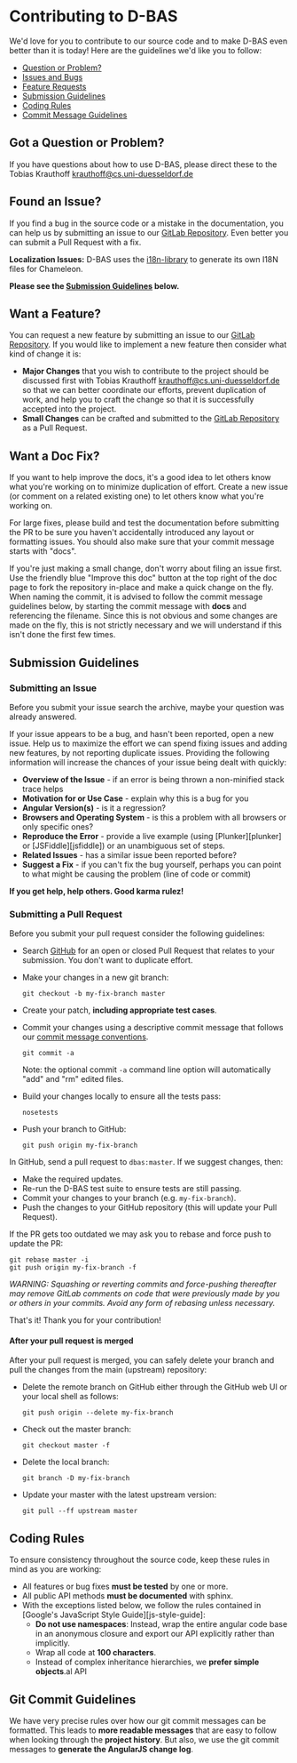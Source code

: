 # Contributing to D-BAS

We'd love for you to contribute to our source code and to make D-BAS even better than it is
today! Here are the guidelines we'd like you to follow:

 - [Question or Problem?](#question)
 - [Issues and Bugs](#issue)
 - [Feature Requests](#feature)
 - [Submission Guidelines](#submit)
 - [Coding Rules](#rules)
 - [Commit Message Guidelines](#commit)

## <a name="question"></a> Got a Question or Problem?

If you have questions about how to use D-BAS, please direct these to the Tobias 
Krauthoff <krauthoff@cs.uni-duesseldorf.de>

## <a name="issue"></a> Found an Issue?

If you find a bug in the source code or a mistake in the documentation, you can 
help us by submitting an issue to our 
[GitLab Repository](https://gitlab.cs.uni-duesseldorf.de/project/dbas/issues). 
Even better you can submit a Pull Request with a fix.

**Localization Issues:** D-BAS uses the [i18n-library](https://github.com/wichert/lingua)
to generate its own I18N files for Chameleon.

**Please see the [Submission Guidelines](#submit) below.**

## <a name="feature"></a> Want a Feature?

You can request a new feature by submitting an issue to our 
[GitLab Repository](https://gitlab.cs.uni-duesseldorf.de/project/dbas/issues). 
If you would like to implement a new feature then consider what kind of change it 
is:

* **Major Changes** that you wish to contribute to the project should be discussed 
  first with Tobias Krauthoff <krauthoff@cs.uni-duesseldorf.de> so that we can 
  better coordinate our efforts, prevent duplication of work, and help you to 
  craft the change so that it is successfully accepted into the project.
* **Small Changes** can be crafted and submitted to the 
  [GitLab Repository](https://gitlab.cs.uni-duesseldorf.de/project/dbas/issues) 
  as a Pull Request.


## <a name="docs"></a> Want a Doc Fix?

If you want to help improve the docs, it's a good idea to let others know what you're working on to
minimize duplication of effort. Create a new issue (or comment on a related existing one) to let
others know what you're working on.

For large fixes, please build and test the documentation before submitting the PR to be sure you
haven't accidentally introduced any layout or formatting issues. You should also make sure that your
commit message starts with "docs".

If you're just making a small change, don't worry about filing an issue first. Use the friendly blue
"Improve this doc" button at the top right of the doc page to fork the repository in-place and make
a quick change on the fly. When naming the commit, it is advised to follow the commit message
guidelines below, by starting the commit message with **docs** and referencing the filename. Since
this is not obvious and some changes are made on the fly, this is not strictly necessary and we will
understand if this isn't done the first few times.

## <a name="submit"></a> Submission Guidelines

### Submitting an Issue
Before you submit your issue search the archive, maybe your question was already answered.

If your issue appears to be a bug, and hasn't been reported, open a new issue. Help us to maximize
the effort we can spend fixing issues and adding new features, by not reporting duplicate issues.
Providing the following information will increase the chances of your issue being dealt with
quickly:

* **Overview of the Issue** - if an error is being thrown a non-minified stack trace helps
* **Motivation for or Use Case** - explain why this is a bug for you
* **Angular Version(s)** - is it a regression?
* **Browsers and Operating System** - is this a problem with all browsers or only specific ones?
* **Reproduce the Error** - provide a live example (using [Plunker][plunker] or
  [JSFiddle][jsfiddle]) or an unambiguous set of steps.
* **Related Issues** - has a similar issue been reported before?
* **Suggest a Fix** - if you can't fix the bug yourself, perhaps you can point to what might be
  causing the problem (line of code or commit)

**If you get help, help others. Good karma rulez!**

### Submitting a Pull Request
Before you submit your pull request consider the following guidelines:

* Search [GitHub](https://gitlab.cs.uni-duesseldorf.de/project/dbas/merge_requests) 
  for an open or closed Pull Request that relates to your submission. You don't 
  want to duplicate effort.
* Make your changes in a new git branch:

    ```shell
    git checkout -b my-fix-branch master
    ```

* Create your patch, **including appropriate test cases**.
* Commit your changes using a descriptive commit message that follows our
  [commit message conventions](#commit).

    ```shell
    git commit -a
    ```
  Note: the optional commit `-a` command line option will automatically "add" and "rm" edited files.

* Build your changes locally to ensure all the tests pass:

    ```shell
    nosetests
    ```

* Push your branch to GitHub:

    ```shell
    git push origin my-fix-branch
    ```

In GitHub, send a pull request to `dbas:master`.
If we suggest changes, then:

* Make the required updates.
* Re-run the D-BAS test suite to ensure tests are still passing.
* Commit your changes to your branch (e.g. `my-fix-branch`).
* Push the changes to your GitHub repository (this will update your Pull Request).

If the PR gets too outdated we may ask you to rebase and force push to update the PR:

```shell
git rebase master -i
git push origin my-fix-branch -f
```

_WARNING: Squashing or reverting commits and force-pushing thereafter may remove GitLab comments
on code that were previously made by you or others in your commits. Avoid any form of rebasing
unless necessary._

That's it! Thank you for your contribution!

#### After your pull request is merged

After your pull request is merged, you can safely delete your branch and pull the changes
from the main (upstream) repository:

* Delete the remote branch on GitHub either through the GitHub web UI or your local shell as follows:

    ```shell
    git push origin --delete my-fix-branch
    ```

* Check out the master branch:

    ```shell
    git checkout master -f
    ```

* Delete the local branch:

    ```shell
    git branch -D my-fix-branch
    ```

* Update your master with the latest upstream version:

    ```shell
    git pull --ff upstream master
    ```

## <a name="rules"></a> Coding Rules

To ensure consistency throughout the source code, keep these rules in mind as you are working:

* All features or bug fixes **must be tested** by one or more.
* All public API methods **must be documented** with sphinx.
* With the exceptions listed below, we follow the rules contained in
  [Google's JavaScript Style Guide][js-style-guide]:
    * **Do not use namespaces**: Instead,  wrap the entire angular code base in an anonymous closure and
      export our API explicitly rather than implicitly.
    * Wrap all code at **100 characters**.
    * Instead of complex inheritance hierarchies, we **prefer simple objects**.al API

## <a name="commit"></a> Git Commit Guidelines

We have very precise rules over how our git commit messages can be formatted.  This leads to **more
readable messages** that are easy to follow when looking through the **project history**.  But also,
we use the git commit messages to **generate the AngularJS change log**.
